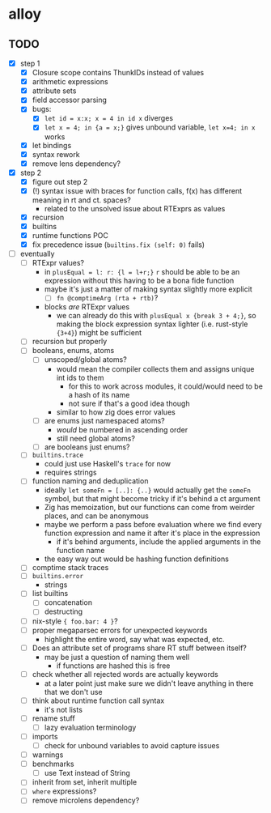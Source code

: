 # alloy

## TODO
- [x] step 1
  - [x] Closure scope contains ThunkIDs instead of values
  - [x] arithmetic expressions
  - [x] attribute sets
  - [x] field accessor parsing
  - [x] bugs:
    - [x] `let id = x:x; x = 4 in id x` diverges
    - [x] `let x = 4; in {a = x;}` gives unbound variable, `let x=4; in x` works
  - [x] let bindings
  - [x] syntax rework
  - [x] remove lens dependency?
- [x] step 2
  - [x] figure out step 2
  - [x] (!) syntax issue with braces for function calls, f(x) has different meaning in rt and ct. spaces?
    - related to the unsolved issue about RTExprs as values
  - [x] recursion
  - [x] builtins
  - [x] runtime functions POC
  - [x] fix precedence issue (`builtins.fix (self: 0)` fails)
- [ ] eventually
  - [ ] RTExpr values?
    - in `plusEqual = l: r: {l = l+r;}` `r` should be able to be an expression without this having to be a bona fide function
    - maybe it's just a matter of making syntax slightly more explicit
      - [ ] `fn @comptimeArg (rta + rtb)`?
    - blocks _are_ RTExpr values
      - we can already do this with `plusEqual x {break 3 + 4;}`, so making the block expression syntax lighter (i.e. rust-style `{3+4}`) might be sufficient
  - [ ] recursion but properly
  - [ ] booleans, enums, atoms
    - [ ] unscoped/global atoms?
      - would mean the compiler collects them and assigns unique int ids to them
        - for this to work across modules, it could/would need to be a hash of its name
        - not sure if that's a good idea though
      - similar to how zig does error values
    - [ ] are enums just namespaced atoms?
      - _would_ be numbered in ascending order
      - still need global atoms?
    - [ ] are booleans just enums?
  - [ ] `builtins.trace`
    - could just use Haskell's `trace` for now
    - requires strings
  - [ ] function naming and deduplication
    - ideally `let someFn = [..]: {..}` would actually get the `someFn` symbol, but that might become tricky if it's behind a ct argument
    - Zig has memoization, but our functions can come from weirder places, and can be anonymous
    - maybe we perform a pass before evaluation where we find every function expression and name it after it's place in the expression
      - if it's behind arguments, include the applied arguments in the function name
    - the easy way out would be hashing function definitions
  - [ ] comptime stack traces
  - [ ] `builtins.error`
    - strings
  - [ ] list builtins
    - [ ] concatenation
    - [ ] destructing
  - [ ] nix-style `{ foo.bar: 4 }`?
  - [ ] proper megaparsec errors for unexpected keywords
    - highlight the entire word, say what was expected, etc.
  - [ ] Does an attribute set of programs share RT stuff between itself?
    - may be just a question of naming them well
      - if functions are hashed this is free
  - [ ] check whether all rejected words are actually keywords
    - at a later point just make sure we didn't leave anything in there that we don't use
  - [ ] think about runtime function call syntax
    - it's not lists
  - [ ] rename stuff
    - [ ] lazy evaluation terminology
  - [ ] imports
    - [ ] check for unbound variables to avoid capture issues
  - [ ] warnings
  - [ ] benchmarks
    - [ ] use Text instead of String
  - [ ] inherit from set, inherit multiple
  - [ ] `where` expressions?
  - [ ] remove microlens dependency?
